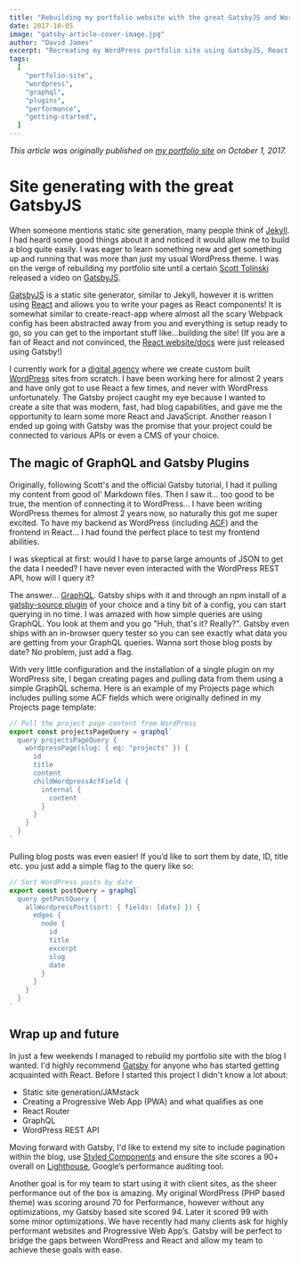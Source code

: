 ```yaml
---
title: "Rebuilding my portfolio website with the great GatsbyJS and WordPress"
date: 2017-10-05
image: "gatsby-article-cover-image.jpg"
author: "David James"
excerpt: "Recreating my WordPress portfolio site using GatsbyJS, React and the WordPress REST API"
tags:
  [
    "portfolio-site",
    "wordpress",
    "graphql",
    "plugins",
    "performance",
    "getting-started",
  ]
---
```


_This article was originally published on
[my portfolio site](http://dfjames.com/blog/site-generating-with-the-great-gatsbyjs)
on October 1, 2017._

# Site generating with the great GatsbyJS

When someone mentions static site generation, many people think of
[Jekyll](https://jekyllrb.com/). I had heard some good things about it and
noticed it would allow me to build a blog quite easily. I was eager to learn
something new and get something up and running that was more than just my usual
WordPress theme. I was on the verge of rebuilding my portfolio site until a
certain [Scott Tolinski](https://www.youtube.com/user/LevelUpTuts) released a
video on
[GatsbyJS](https://www.youtube.com/watch?v=b2H7fWhQcdE&feature=youtu.be).

[GatsbyJS](/) is a static site generator, similar to Jekyll, however it is
written using [React](https://reactjs.org/) and allows you to write your pages
as React components! It is somewhat similar to create-react-app where almost all
the scary Webpack config has been abstracted away from you and everything is
setup ready to go, so you can get to the important stuff like...building the
site! (If you are a fan of React and not convinced, the
[React website/docs](https://reactjs.org/) were just released using Gatsby!)

I currently work for a [digital agency](http://chromatix.com.au) where we create
custom built [WordPress](https://wordpress.org/) sites from scratch. I have been
working here for almost 2 years and have only got to use React a few times, and
never with WordPress unfortunately. The Gatsby project caught my eye because I
wanted to create a site that was modern, fast, had blog capabilities, and gave
me the opportunity to learn some more React and JavaScript. Another reason I
ended up going with Gatsby was the promise that your project could be connected
to various APIs or even a CMS of your choice.

## The magic of GraphQL and Gatsby Plugins

Originally, following Scott's and the official Gatsby tutorial, I had it pulling
my content from good ol' Markdown files. Then I saw it... too good to be true,
the mention of connecting it to WordPress... I have been writing WordPress
themes for almost 2 years now, so naturally this got me super excited. To have
my backend as WordPress (including
[ACF](https://www.advancedcustomfields.com/)) and the frontend in React… I had
found the perfect place to test my frontend abilities.

I was skeptical at first: would I have to parse large amounts of JSON to get the
data I needed? I have never even interacted with the WordPress REST API, how
will I query it?

The answer... [GraphQL](https://graphql.org/). Gatsby ships with it and through
an npm install of a
[gatsby-source plugin](/docs/plugins/) of your choice
and a tiny bit of a config, you can start querying in no time. I was amazed with
how simple queries are using GraphQL. You look at them and you go "Huh, that's
it? Really?". Gatsby even ships with an in-browser query tester so you can see
exactly what data you are getting from your GraphQL queries. Wanna sort those
blog posts by date? No problem, just add a flag.

With very little configuration and the installation of a single plugin on my
WordPress site, I began creating pages and pulling data from them using a simple
GraphQL schema. Here is an example of my Projects page which includes pulling
some ACF fields which were originally defined in my Projects page template:

```js
// Pull the project page content from WordPress
export const projectsPageQuery = graphql`
  query projectsPageQuery {
    wordpressPage(slug: { eq: "projects" }) {
      id
      title
      content
      childWordpressAcfField {
        internal {
          content
        }
      }
    }
  }
`
```

Pulling blog posts was even easier! If you’d like to sort them by date, ID,
title etc. you just add a simple flag to the query like so:

```js
// Sort WordPress posts by date
export const postQuery = graphql`
  query getPostQuery {
    allWordpressPost(sort: { fields: [date] }) {
      edges {
        node {
          id
          title
          excerpt
          slug
          date
        }
      }
    }
  }
`
```

## Wrap up and future

In just a few weekends I managed to rebuild my portfolio site with the blog I
wanted. I'd highly recommend [Gatsby](/tutorial/) for
anyone who has started getting acquainted with React. Before I started this
project I didn't know a lot about:

- Static site generation/JAMstack
- Creating a Progressive Web App (PWA) and what qualifies as one
- React Router
- GraphQL
- WordPress REST API

Moving forward with Gatsby, I'd like to extend my site to include pagination
within the blog, use [Styled Components](https://styled-components.com/) and
ensure the site scores a 90+ overall on
[Lighthouse](https://developers.google.com/web/tools/lighthouse/), Google’s
performance auditing tool.

Another goal is for my team to start using it with client sites, as the sheer
performance out of the box is amazing. My original WordPress (PHP based theme)
was scoring around 70 for Performance, however without any optimizations, my
Gatsby based site scored 94. Later it scored 99 with some minor optimizations.
We have recently had many clients ask for highly performant websites and
Progressive Web App’s. Gatsby will be perfect to bridge the gaps between
WordPress and React and allow my team to achieve these goals with ease.
